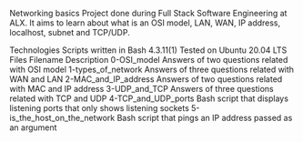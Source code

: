 Networking basics
Project done during Full Stack Software Engineering at ALX. It aims to learn about what is an OSI model, LAN, WAN, IP address, localhost, subnet and TCP/UDP.

Technologies
Scripts written in Bash 4.3.11(1)
Tested on Ubuntu 20.04 LTS
Files
Filename	Description
0-OSI_model	Answers of two questions related with OSI model
1-types_of_network	Answers of three questions related with WAN and LAN
2-MAC_and_IP_address	Answers of two questions related with MAC and IP address
3-UDP_and_TCP	Answers of three questions related with TCP and UDP
4-TCP_and_UDP_ports	Bash script that displays listening ports that only shows listening sockets
5-is_the_host_on_the_network	Bash script that pings an IP address passed as an argument
